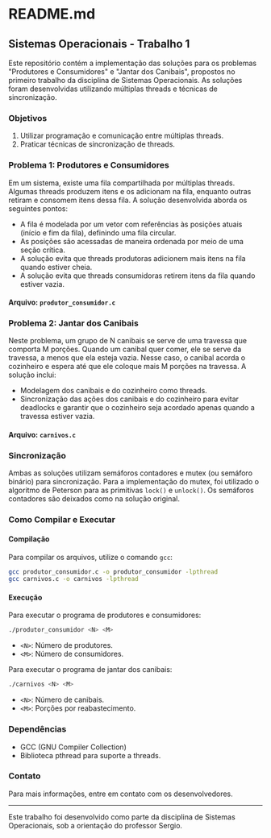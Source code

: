 # README.md

## Sistemas Operacionais - Trabalho 1

Este repositório contém a implementação das soluções para os problemas "Produtores e Consumidores" e "Jantar dos Canibais", propostos no primeiro trabalho da disciplina de Sistemas Operacionais. As soluções foram desenvolvidas utilizando múltiplas threads e técnicas de sincronização.

### Objetivos

1. Utilizar programação e comunicação entre múltiplas threads.
2. Praticar técnicas de sincronização de threads.

### Problema 1: Produtores e Consumidores

Em um sistema, existe uma fila compartilhada por múltiplas threads. Algumas threads produzem itens e os adicionam na fila, enquanto outras retiram e consomem itens dessa fila. A solução desenvolvida aborda os seguintes pontos:

- A fila é modelada por um vetor com referências às posições atuais (início e fim da fila), definindo uma fila circular.
- As posições são acessadas de maneira ordenada por meio de uma seção crítica.
- A solução evita que threads produtoras adicionem mais itens na fila quando estiver cheia.
- A solução evita que threads consumidoras retirem itens da fila quando estiver vazia.

#### Arquivo: `produtor_consumidor.c`

### Problema 2: Jantar dos Canibais

Neste problema, um grupo de N canibais se serve de uma travessa que comporta M porções. Quando um canibal quer comer, ele se serve da travessa, a menos que ela esteja vazia. Nesse caso, o canibal acorda o cozinheiro e espera até que ele coloque mais M porções na travessa. A solução inclui:

- Modelagem dos canibais e do cozinheiro como threads.
- Sincronização das ações dos canibais e do cozinheiro para evitar deadlocks e garantir que o cozinheiro seja acordado apenas quando a travessa estiver vazia.

#### Arquivo: `carnivos.c`

### Sincronização

Ambas as soluções utilizam semáforos contadores e mutex (ou semáforo binário) para sincronização. Para a implementação do mutex, foi utilizado o algoritmo de Peterson para as primitivas `lock()` e `unlock()`. Os semáforos contadores são deixados como na solução original.

### Como Compilar e Executar

#### Compilação

Para compilar os arquivos, utilize o comando `gcc`:

```sh
gcc produtor_consumidor.c -o produtor_consumidor -lpthread
gcc carnivos.c -o carnivos -lpthread
```

#### Execução

Para executar o programa de produtores e consumidores:

```sh
./produtor_consumidor <N> <M>
```

- `<N>`: Número de produtores.
- `<M>`: Número de consumidores.

Para executar o programa de jantar dos canibais:

```sh
./carnivos <N> <M>
```

- `<N>`: Número de canibais.
- `<M>`: Porções por reabastecimento.

### Dependências

- GCC (GNU Compiler Collection)
- Biblioteca pthread para suporte a threads.

### Contato

Para mais informações, entre em contato com os desenvolvedores.

---

Este trabalho foi desenvolvido como parte da disciplina de Sistemas Operacionais, sob a orientação do professor Sergio.
